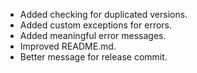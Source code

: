 
- Added checking for duplicated versions.
- Added custom exceptions for errors.
- Added meaningful error messages.
- Improved README.md.
- Better message for release commit.
